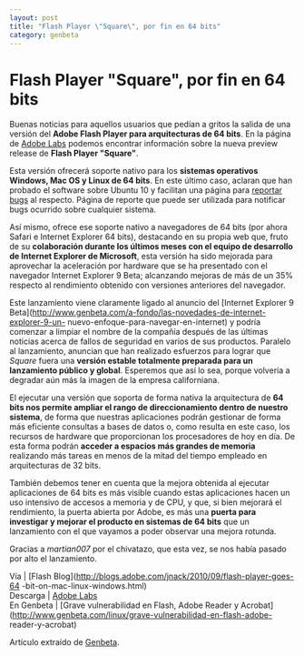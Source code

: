 ```yaml
---
layout: post
title: "Flash Player \"Square\", por fin en 64 bits"
category: genbeta
---
```


# Flash Player "Square", por fin en 64 bits

  
Buenas noticias para aquellos usuarios que pedían a gritos la salida de una
versión del **Adobe Flash Player para arquitecturas de 64 bits**. En la página
de [Adobe Labs](http://labs.adobe.com/technologies/flashplayer10/) podemos
encontrar información sobre la nueva preview release de **Flash Player
"Square"**.

Esta versión ofrecerá soporte nativo para los **sistemas operativos Windows,
Mac OS y Linux de 64 bits**. En este último caso, aclaran que han probado el
software sobre Ubuntu 10 y facilitan una página para [reportar
bugs](http://bugs.adobe.com/flashplayer/) al respecto. Página de reporte que
puede ser utilizada para notificar bugs ocurrido sobre cualquier sistema.

Así mismo, ofrece ese soporte nativo a navegadores de 64 bits (por ahora
Safari e Internet Explorer 64 bits), destacando en su propia web que, fruto de
su **colaboración durante los últimos meses con el equipo de desarrollo de
Internet Explorer de Microsoft**, esta versión ha sido mejorada para
aprovechar la aceleración por hardware que se ha presentado con el navegador
Internet Explorer 9 Beta; alcanzando mejoras de más de un 35% respecto al
rendimiento obtenido con versiones anteriores del navegador.  
  
Este lanzamiento viene claramente ligado al anuncio del [Internet Explorer 9
Beta](http://www.genbeta.com/a-fondo/las-novedades-de-internet-explorer-9-un-
nuevo-enfoque-para-navegar-en-internet) y podría comenzar a limpiar el nombre
de la compañía después de las últimas noticias acerca de fallos de seguridad
en varios de sus productos. Paralelo al lanzamiento, anuncian que han
realizado esfuerzos para lograr que _Square_ fuera una **versión estable
totalmente preparada para un lanzamiento público y global**. Esperemos que así
lo sea, porque volvería a degradar aún más la imagen de la empresa
californiana.

El ejecutar una versión que soporta de forma nativa la arquitectura de **64
bits nos permite ampliar el rango de direccionamiento dentro de nuestro
sistema**, de forma que nuestras aplicaciones podrán gestionar de forma más
eficiente consultas a bases de datos o, como resulta en este caso, los
recursos de hardware que proporcionan los procesadores de hoy en día. De esta
forma podrán **acceder a espacios más grandes de memoria** realizando más
tareas en menos de la mitad del tiempo empleado en arquitecturas de 32 bits.

También debemos tener en cuenta que la mejora obtenida al ejecutar
aplicaciones de 64 bits es más visible cuando estas aplicaciones hacen un uso
intensivo de accesos a memoria y de CPU, y que, si bien mejorará el
rendimiento, la puerta abierta por Adobe, es más una **puerta para investigar
y mejorar el producto en sistemas de 64 bits** que un lanzamiento con el que
vayamos a poder observar una mejora rotunda.

Gracias a _martian007_ por el chivatazo, que esta vez, se nos había pasado por
alto el lanzamiento.

Vía | [Flash Blog](http://blogs.adobe.com/jnack/2010/09/flash-player-goes-64
-bit-on-mac-linux-windows.html)  
Descarga | [Adobe Labs](http://labs.adobe.com/technologies/flashplayer10/)  
En Genbeta | [Grave vulnerabilidad en Flash, Adobe Reader y
Acrobat](http://www.genbeta.com/linux/grave-vulnerabilidad-en-flash-adobe-
reader-y-acrobat)

Artículo extraído de [Genbeta](http://www.genbeta.com).